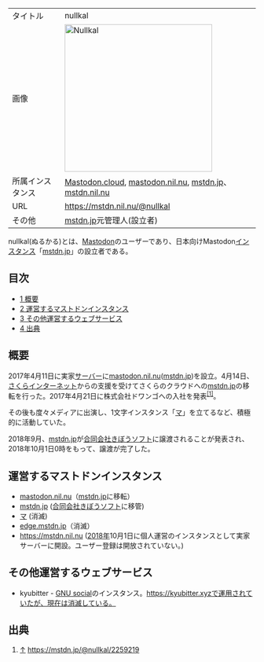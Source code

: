<div>

|                  |                                                                                                                                                                                                              |
|------------------|--------------------------------------------------------------------------------------------------------------------------------------------------------------------------------------------------------------|
| タイトル         | nullkal                                                                                                                                                                                                      |
| 画像             | [<img src="/images/thumb/f/f4/Nullkal.jpg/300px-Nullkal.jpg" srcset="/images/f/f4/Nullkal.jpg 1.5x" width="300" height="300" alt="Nullkal" />](/%E3%83%95%E3%82%A1%E3%82%A4%E3%83%AB:Nullkal.jpg "Nullkal")  |
| 所属インスタンス | [Mastodon.cloud](/Mastodon.cloud "Mastodon.cloud"), [mastodon.nil.nu](/Mastodon.nil.nu "Mastodon.nil.nu"), [mstdn.jp](/Mstdn.jp "Mstdn.jp")、[mstdn.nil.nu](/Mstdn.nil.nu "Mstdn.nil.nu (存在しないページ)") |
| URL              | <a href="https://mstdn.nil.nu/@nullkal" rel="nofollow">https://mstdn.nil.nu/@nullkal</a>                                                                                                                     |
| その他           | [mstdn.jp](/Mstdn.jp "Mstdn.jp")元管理人(設立者)                                                                                                                                                             |

  
nullkal(ぬるかる)とは、[Mastodon](/Mastodon "Mastodon")のユーザーであり、日本向けMastodon[インスタンス](/%E3%82%A4%E3%83%B3%E3%82%B9%E3%82%BF%E3%83%B3%E3%82%B9 "インスタンス")「[mstdn.jp](/Mstdn.jp "Mstdn.jp")」の設立者である。

<div>

<div lang="ja" dir="ltr">

## 目次

</div>

-   [1 概要](#.E6.A6.82.E8.A6.81)
-   [2 運営するマストドンインスタンス](#.E9.81.8B.E5.96.B6.E3.81.99.E3.82.8B.E3.83.9E.E3.82.B9.E3.83.88.E3.83.89.E3.83.B3.E3.82.A4.E3.83.B3.E3.82.B9.E3.82.BF.E3.83.B3.E3.82.B9)
-   [3 その他運営するウェブサービス](#.E3.81.9D.E3.81.AE.E4.BB.96.E9.81.8B.E5.96.B6.E3.81.99.E3.82.8B.E3.82.A6.E3.82.A7.E3.83.96.E3.82.B5.E3.83.BC.E3.83.93.E3.82.B9)
-   [4 出典](#.E5.87.BA.E5.85.B8)

</div>

## 概要

2017年4月11日に実家[サーバー](/%E3%82%B5%E3%83%BC%E3%83%90%E3%83%BC "サーバー")に[mastodon.nil.nu](/Mastodon.nil.nu "Mastodon.nil.nu")([mstdn.jp](/Mstdn.jp "Mstdn.jp"))を設立。4月14日、[さくらインターネット](/%E3%81%95%E3%81%8F%E3%82%89%E3%82%A4%E3%83%B3%E3%82%BF%E3%83%BC%E3%83%8D%E3%83%83%E3%83%88 "さくらインターネット")からの支援を受けてさくらのクラウドへの[mstdn.jp](/Mstdn.jp "Mstdn.jp")の移転を行った。2017年4月21日に株式会社ドワンゴへの入社を発表<sup>[\[1\]](#cite_note-1)</sup>。

その後も度々メディアに出演し、1文字インスタンス「[マ](/%E3%83%9E "マ")」を立てるなど、積極的に活動していた。

2018年9月、[mstdn.jp](/Mstdn.jp "Mstdn.jp")が[合同会社きぼうソフト](/%E5%90%88%E5%90%8C%E4%BC%9A%E7%A4%BE%E3%81%8D%E3%81%BC%E3%81%86%E3%82%BD%E3%83%95%E3%83%88 "合同会社きぼうソフト")に譲渡されることが発表され、2018年10月1日0時をもって、譲渡が完了した。

## 運営するマストドンインスタンス

-   [mastodon.nil.nu](/Mastodon.nil.nu "Mastodon.nil.nu")（[mstdn.jp](/Mstdn.jp "Mstdn.jp")に移転）
-   [mstdn.jp](/Mstdn.jp "Mstdn.jp") ([合同会社きぼうソフト](/%E5%90%88%E5%90%8C%E4%BC%9A%E7%A4%BE%E3%81%8D%E3%81%BC%E3%81%86%E3%82%BD%E3%83%95%E3%83%88 "合同会社きぼうソフト")に移管)
-   [マ](/%E3%83%9E "マ") (消滅)
-   [edge.mstdn.jp](/Edge.mstdn.jp "Edge.mstdn.jp")（消滅）
-   <a href="https://mstdn.nil.nu" rel="nofollow">https://mstdn.nil.nu</a> ([2018年](/2018%E5%B9%B4 "2018年")10月1日に個人運営のインスタンスとして実家サーバーに開設。ユーザー登録は開放されていない。)

## その他運営するウェブサービス

-   kyubitter - [GNU social](/GNU_social "GNU social")のインスタンス。https://kyubitter.xyzで運用されていたが、現在は消滅している。

## 出典

<div>

1.  [↑](#cite_ref-1) <a href="https://mstdn.jp/@nullkal/2259219" rel="nofollow">https://mstdn.jp/@nullkal/2259219</a>

</div>

</div>
